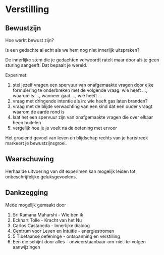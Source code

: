 # Verstilling

## Bewustzijn
Hoe werkt bewust zijn?

Is een gedachte al echt als we hem nog niet innerlijk uitspraken?

De innerlijke stem die je gedachten verwoordt ratelt maar door als je geen sturing aangeeft. Dat bepaalt je wereld.

Experimet:
1. stel jezelf vragen een spervuur van onafgemaakte vragen door elke formulering te onderbreken met de volgende vraag: wie heeft ..., waarom is ..., wanneer gaat ..., wie heeft ...
2. vraag met dringende intentie als in: wie heeft gas laten branden?
3. vraag met de blijde verwachting van een kind dat een ouder vraagt waarom de aarde rond is
4. laat het een spervuur zijn van onafgemaakte vragen die over elkaar heen buitelen
5. vergelijk hoe je je voelt na de oefening met ervoor

Het groeiend gevoel van leven en blijdschap rechts van je hartstreek markeert je bewustzijnsgroei. 

## Waarschuwing

Herhaalde uitvoering van dit experimen kan mogelijk leiden tot onbeschrijfelijke geluksgevoelens.

## Dankzegging
Mede mogelijk gemaakt door
1. Sri Ramana Maharshi - Wie ben ik
2. Eckhart Tolle - Kracht van het Nu
3. Carlos Castaneda - Innerlijke dialoog
4. Centrum voor Leven en Intuitie - energiestromen
5. 5 Tibetaanse oefeninge - ontspanning en verstilling
6. Een die schijnt door alles - onweerstaanbaar-om-niet-te-volgen aanwijzingen
